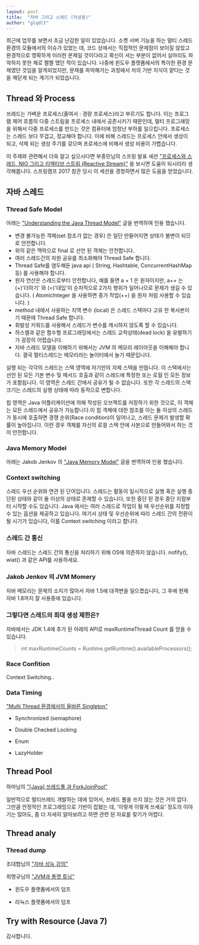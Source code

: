 ```yaml
---
layout: post
title:  "자바 그리고 스레드 (작성중)"
author: "glqdlt"
---
```


최근에 업무를 보면서 조금 난감한 일이 있었습니다.
소켓 서버 기능을 하는 멀티 스레드 환경의 모듈에서의 이슈가 있었는 데, 
코드 상에서는 직접적인 문제점이 보이질 않았고 환경적으로 명확하게 이러한 문제일 것이다라고 확신이 서는 부분이 없어서
실마리도 파악하지 못한 채로 쩔쩔 맸던 적이 있습니다.
나중에 윈도우 플랫폼에서의 특이한 환경 문제였던 것임을 알게되었지만,
문제를 파악해가는 과정에서 저의 기반 지식이 얕다는 것을 깨닫게 되는 계기가 되었습니다.

## Thread 와 Process

쓰레드는 가벼운 프로세스(줄여서 : 경량 프로세스)라고 부르기도 합니다.
이는 프로그램 제어 흐름의 다중 스트림을 프로세스 내에서 공존시키기 때문인데, 멀티 프로그래밍을 위해서 다중 프로세스를 만드는 것은 컴퓨터에 엄청난 부하를 일으킵니다. 프로세스는 스레드 보다 무겁고, 정교해야 합니다. 이에 비해 스레드는 프로세스 안에서 생성이 되고, 삭제 되는 생성 주기를 갖으며 프로세스에 비해서 생성 비용이 가볍습니다.

이 주제와 관련해서 더욱 알고 싶으시다면 부종민님의 스프링 발표 세션 ["프로세스와 스레드, NIO 그리고 리액티브 스트림 (Reactive Stream)"](https://www.youtube.com/watch?v=5KttCnoWLhs) 을 보시면 도움이 되시리라 생각해봅니다. 스프링캠프 2017 참관 당시 이 세션을 경청하면서 많은 도움을 얻었습니다.


## 자바 스레드


### Thread Safe Model

아래는 ["Understanding the Java Thread Model"](http://www.developer.com/java/data/understanding-the-java-thread-model.html) 글을 번역하여 인용 했습니다.

- 변경 불가능한 객체(set 참조가 없는 경우) 은 일단 만들어지면 상태가 불변이 되므로 안전합니다.
- 위의 같은 맥락으로 final 로 선언 된 객체는 안전합니다.
- 여러 스레드간의 자원 공유를 최소화해야 Thread Safe 합니다.
- Thread Safe를 염두해둔 java api ( String, Hashtable, ConcurrentHashMap 등) 를 사용해야 합니다. 
- 원자 연산은 스레드로부터 안전합니다, 예를 들면 a + 1 은 원자이지만, a++ 는 (+)'더하기' 와 (=)'대입'이 순차적으로 2가지 행위가 일어나므로 문제가 생길 수 있습니다. ( AtomicInteger 을 사용하면 증가 작업(++) 을 원자 처럼 사용할 수 있습니다. )
- method 내에서 사용하는 지역 변수 (local) 은 스레드 스택마다 고유 한 복사본이기 때문에 Thread Safe 합니다.
- 휘발성 키워드를 사용해서 스레드가 변수를 캐시하지 않도록 할 수 있습니다.
- 하스켈과 같은 함수형 프로그래밍에서는 스레드 교착상태(dead lock) 을 유발하기가 굉장히 어렵습니다.
- 자바 스레드 모델을 이해하기 위해서는 JVM 의 메모리 레이아웃을 이해해야 합니다. 결국 멀티스레드는 메모리라는 놀이터에서 놀기 때문입니다.

실행 되는 각각의 스레드는 스택 영역에 자기만의 자체 스택을 만듭니다. 이 스택에서는 선언 된 모든 기본 변수 및 메서드 호출과 같이 스레드에 특정한 또는 로컬 인 모든 정보가 포함됩니다. 이 영역은 스레드 간에서 공유가 될 수 없습니다. 또한 각 스레드의 스택 크기는 스레드의 실행 상태에 따라 동적으로 변합니다.

힙 영역은 Java 어플리케이션에 의해 작성된 오브젝트를 저장하기 위한 것으로, 이 객체는 모든 스레드에서 공유가 가능합니다.이 힙 객체에 대한 참조를 아는 둘 이상의 스레드가 동시에 호출하면 경쟁 순위(Race condition)이 일어나고, 스레드 문제가 발생할 확률이 높아집니다. 이런 경우 객체를 자신의 로컬 스택 안에 사본으로 만들어와서 하는 것이 안전합니다.

### Java Memory Model

아래는 Jakob Jenkov 의 ["Java Memory Model"](http://tutorials.jenkov.com/java-concurrency/java-memory-model.html) 글을 번역하여 인용 했습니다.




### Context switching 

스레드 우선 순위와 연관 된 단어입니다. 
스레드는 활동이 일시적으로 실행 혹은 실행 중단된 상태와 같이 둘 이상의 상태로 존재할 수 있습니다, 또한 중단 된 경우 중단 지점부터 시작할 수도 있습니다. Java 에서는 여러 스레드로 작업이 될 때 우선순위를 지정할 수 있는 옵션을 제공하고 있습니다. 여기서 상태 및 우선순위에 따라 스레드 간의 전환이 될 시기가 있습니다, 이를 Context switching 이라고 합니다.

### 스레드 간 통신

자바 스레드는 스레드 간의 통신을 처리하기 위해 OS에 의존하지 않습니다. nofify(), wiat() 과 같은 API를 사용하세요.

### Jakob Jenkov 의 JVM Momery

자바 메모리는 문제의 소지가 많아서 자바 1.5에 대격변을 일으켰습니다, 그 후에 현재 자바 1.8까지 잘 사용중에 있습니다.

### 그렇다면 스레드의 최대 생성 제한은?

자바에서는 JDK 1.4에 추가 된 아래의 API로 maxRuntimeThread Count 를 얻을 수 있습니다.
> int maxRuntimeCounts = Runtime.getRuntime().availableProcessors();


### Race Confition

Context Switching..

### Data Timing

["Multi Thread 환경에서의 올바른 Singleton"](https://medium.com/@joongwon/multi-thread-%ED%99%98%EA%B2%BD%EC%97%90%EC%84%9C%EC%9D%98-%EC%98%AC%EB%B0%94%EB%A5%B8-singleton-578d9511fd42)

- Synchronized (semaphore)

- Double Checked Locking

- Enum

- LazyHolder




## Thread Pool

하마님의 ["[Java] 쓰레드풀 과 ForkJoinPool"](https://okky.kr/article/345720)

일반적으로 멀티쓰레드 개발하는 데에 있어서, 쓰레드 풀을 쓰지 않는 것은 거의 없다. 그만큼 안정적인 프로그래밍으로 기반이 잡혔는 데, '이렇게 이렇게 쓰세요' 정도의 이야기는 많아도, 좀 더 자세히 알아보려고 하면 관련 된 자료를 찾기가 어렵다.



## Thread analy

### Thread dump

조대협님의 ["자바 성능 강의"](https://www.slideshare.net/Byungwook/ss-30302235)

최명규님의 ["JVM과 톰캣 튜닝"](https://www.slideshare.net/cinari4/jvmgc?next_slideshow=1)


- 윈도우 플랫폼에서의 덤프

- 리눅스 플랫폼에서의 덤프



## Try with Resource (Java 7)



감사합니다.


